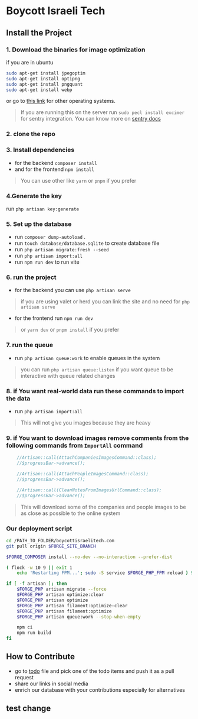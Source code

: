 # Boycott Israeli Tech

## Install the Project

### 1. Download the binaries for image optimization

if you are in ubuntu

```bash
sudo apt-get install jpegoptim
sudo apt-get install optipng
sudo apt-get install pngquant
sudo apt-get install webp
```

or go to [this link](https://github.com/spatie/image-optimizer?tab=readme-ov-file) for other operating systems.

> If you are running this on the server run `sudo pecl install excimer` for sentry integration. You can know
> more on [sentry docs](https://docs.sentry.io/platforms/php/guides/laravel/)

### 2. clone the repo

### 3. Install dependencies

- for the backend `composer install`
- and for the frontend `npm install`

> You can use other like `yarn` or `pnpm` if you prefer

### 4.Generate the key

run `php artisan key:generate`

### 5. Set up the database

- run `composer dump-autoload` .
- run `touch database/database.sqlite` to create database file
- run `php artisan migrate:fresh --seed`
- run `php artisan import:all`
- run `npm run dev` to run vite

### 6. run the project

- for the backend you can use `php artisan serve`

> if you are using valet or herd you can link the site and no need for `php artisan serve`

- for the frontend run `npm run dev`

> or `yarn dev` or `pnpm install` if you prefer

### 7. run the queue

- run `php artisan queue:work` to enable queues in the system

> you can run `php artisan queue:listen` if you want queue to be interactive with queue related changes

### 8. if You want real-world data run these commands to import the data

- run `php artisan import:all`

> This will not give you images because they are heavy

### 9. if You want to download images remove comments from the following commands from `ImportAll` command

```php
    //Artisan::call(AttachCompaniesImagesCommand::class);
    //$progressBar->advance();

    //Artisan::call(AttachPeopleImagesCommand::class);
    //$progressBar->advance();

    //Artisan::call(CleanNotesFromImagesUrlCommand::class);
    //$progressBar->advance();
```

> This will download some of the companies and people images to be as close as possible to the online system

### Our deployment script

```bash
cd /PATH_TO_FOLDER/boycottisraelitech.com
git pull origin $FORGE_SITE_BRANCH

$FORGE_COMPOSER install --no-dev --no-interaction --prefer-dist

( flock -w 10 9 || exit 1
    echo 'Restarting FPM...'; sudo -S service $FORGE_PHP_FPM reload ) 9>/tmp/fpmlock

if [ -f artisan ]; then
    $FORGE_PHP artisan migrate --force
    $FORGE_PHP artisan optimize:clear
    $FORGE_PHP artisan optimize
    $FORGE_PHP artisan filament:optimize-clear
    $FORGE_PHP artisan filament:optimize
    $FORGE_PHP artisan queue:work --stop-when-empty

    npm ci
    npm run build
fi
```

## How to Contribute

- go to [todo](./todo.md) file and pick one of the todo items and push it as a pull request
- share our links in social media
- enrich our database with your contributions especially for alternatives


## test change
